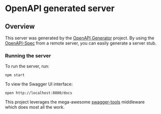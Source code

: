 # OpenAPI generated server

## Overview
This server was generated by the [OpenAPI Generator](https://openapi-generator.tech) project.  By using the [OpenAPI-Spec](https://github.com/OAI/OpenAPI-Specification) from a remote server, you can easily generate a server stub.


### Running the server
To run the server, run:

```
npm start
```

To view the Swagger UI interface:

```
open http://localhost:8080/docs
```

This project leverages the mega-awesome [swagger-tools](https://github.com/apigee-127/swagger-tools) middleware which does most all the work.
